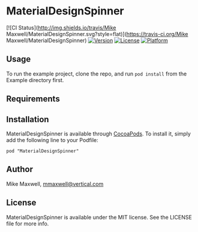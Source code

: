 # MaterialDesignSpinner

[![CI Status](http://img.shields.io/travis/Mike Maxwell/MaterialDesignSpinner.svg?style=flat)](https://travis-ci.org/Mike Maxwell/MaterialDesignSpinner)
[![Version](https://img.shields.io/cocoapods/v/MaterialDesignSpinner.svg?style=flat)](http://cocoadocs.org/docsets/MaterialDesignSpinner)
[![License](https://img.shields.io/cocoapods/l/MaterialDesignSpinner.svg?style=flat)](http://cocoadocs.org/docsets/MaterialDesignSpinner)
[![Platform](https://img.shields.io/cocoapods/p/MaterialDesignSpinner.svg?style=flat)](http://cocoadocs.org/docsets/MaterialDesignSpinner)

## Usage

To run the example project, clone the repo, and run `pod install` from the Example directory first.

## Requirements

## Installation

MaterialDesignSpinner is available through [CocoaPods](http://cocoapods.org). To install
it, simply add the following line to your Podfile:

    pod "MaterialDesignSpinner"

## Author

Mike Maxwell, mmaxwell@vertical.com

## License

MaterialDesignSpinner is available under the MIT license. See the LICENSE file for more info.

